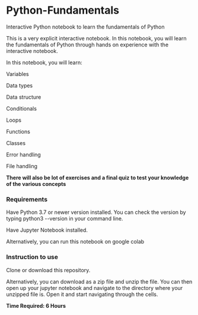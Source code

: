 # Python-Fundamentals
Interactive Python notebook to learn the fundamentals of Python

This is a very explicit interactive notebook. In this notebook, you will learn the fundamentals of Python through hands on experience with the interactive notebook. 

In this notebook, you will learn:

Variables

Data types

Data structure

Conditionals

Loops

Functions

Classes

Error handling

File handling

**There will also be lot of exercises and a final quiz to test your knowledge of the various concepts**

### Requirements

Have Python 3.7 or newer version installed. You can check the version by typing python3 --version in your command line. 

Have Jupyter Notebook installed.

Alternatively, you can run this notebook on google colab

### Instruction to use

Clone or download this repository.

Alternatively, you can download as a zip file and unzip the file. You can then open up your jupyter notebook and navigate to the directory where your unzipped file is. Open it and start navigating through the cells.

**Time Required: 6 Hours**
